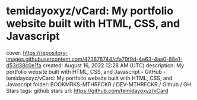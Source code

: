 # temidayoxyz/vCard: My portfolio website built with HTML, CSS, and Javascript

cover: https://repository-images.githubusercontent.com/473878744/cfa79f9d-4e63-4aa0-88e1-d53d38c0e1fa
created: August 16, 2022 12:28 AM (UTC)
description: My portfolio website built with HTML, CSS, and Javascript - GitHub - temidayoxyz/vCard: My portfolio website built with HTML, CSS, and Javascript
folder: BOOKMRKS-MTHRFCKR / DEV-MTHRFCKR / Github / GH Stars
tags: github stars
url: https://github.com/temidayoxyz/vCard